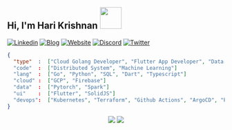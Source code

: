 <h2> Hi, I'm Hari Krishnan <img src="https://media.giphy.com/media/mGcNjsfWAjY5AEZNw6/giphy.gif" width="50"></h2>

[![Linkedin](https://img.shields.io/badge/LinkedIn-0077B5?style=for-the-badge&logo=linkedin&logoColor=white)](https://www.linkedin.com/in/codeharik/)
[![Blog](https://img.shields.io/badge/Hashnode-2962FF?style=for-the-badge&logo=hashnode&logoColor=white)](https://blog.shark.run)
[![Website](https://img.shields.io/badge/website-000000?style=for-the-badge&logo=About.me&logoColor=white)](https://shark.run)
[![Discord](https://img.shields.io/badge/Discord-5865F2?style=for-the-badge&logo=discord&logoColor=white)](https://discord.gg/BKhphVeD)
[![Twitter](https://img.shields.io/badge/Twitter-1DA1F2?style=for-the-badge&logo=twitter&logoColor=white)](https://twitter.com/codeharik)

```json
{
  "type"  :  ["Cloud Golang Developer", "Flutter App Developer", "Data Engineer"]
  "code"  :  ["Distributed System", "Machine Learning"]
  "lang"  :  ["Go", "Python", "SQL", "Dart", "Typescript"]
  "cloud" :  ["GCP", "Firebase"]
  "data"  :  ["Pytorch", "Spark"]
  "ui"    :  ["Flutter", "SolidJS"]
  "devops":  ["Kubernetes", "Terraform", "Github Actions", "ArgoCD", "Prometheus", "Opentelemetry"]
}
```

<div align="center">
  <img src="https://skillicons.dev/icons?i=go,gcp,nothing,pytorch,nothing,flutter,firebase,nothing,astro,svelte,swift,androidstudio,nothing,postgres,mongo,nothing,terraform,githubactions,docker,kubernetes,nothing,prometheus,grafana&perline=8">
  <img src="https://streak-stats.demolab.com?user=codeharik&border_radius=30&card_width=320&hide_longest_streak=true">
</div>
